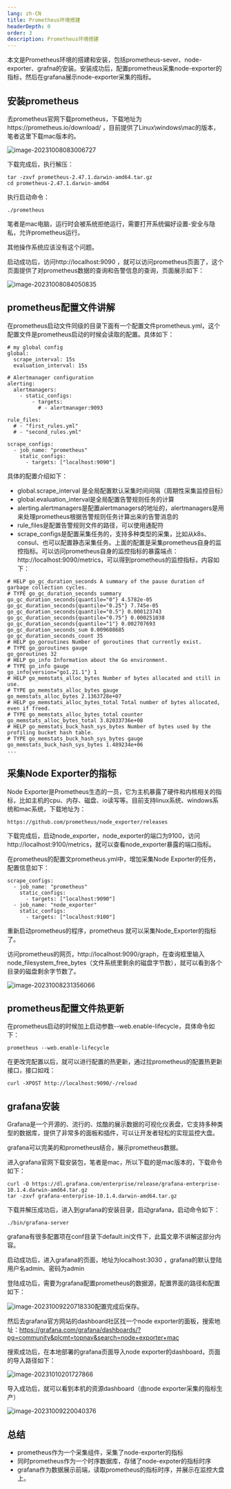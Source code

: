 ```yaml
---
lang: zh-CN
title: Prometheus环境搭建
headerDepth: 0
order: 3
description: Prometheus环境搭建
---
```


本文是Prometheus环境的搭建和安装，包括prometheus-sever、node-exporter、grafna的安装。安装成功后，配置prometheus采集node-exporter的指标，然后在grafana展示node-exporter采集的指标。

## 安装prometheus

去prometheus官网下载prometheus，下载地址为https://prometheus.io/download/ ，目前提供了Linux\windows\mac的版本，笔者这里下载mac版本的。

![image-20231008083006727](https://static.javajike.com/img/2023/10/8/image-20231008083006727.png)



下载完成后，执行解压：

```
tar -zxvf prometheus-2.47.1.darwin-amd64.tar.gz 
cd prometheus-2.47.1.darwin-amd64
```

执行启动命令：

```
./prometheus
```

笔者是mac电脑，运行时会被系统拒绝运行，需要打开系统偏好设置-安全与隐私，允许prometheus运行。

其他操作系统应该没有这个问题。

启动成功后，访问http://localhost:9090 ，就可以访问prometheus页面了，这个页面提供了对prometheus数据的查询和告警信息的查询，页面展示如下：

![image-20231008084050835](https://static.javajike.com/img/2023/10/8/image-20231008084050835.png)



## prometheus配置文件讲解

在prometheus启动文件同级的目录下面有一个配置文件prometheus.yml，这个配置文件是prometheus启动的时候会读取的配置。具体如下：

```
# my global config
global:
  scrape_interval: 15s   
  evaluation_interval: 15s 

# Alertmanager configuration
alerting:
  alertmanagers:
    - static_configs:
        - targets:
          # - alertmanager:9093

rule_files:
  # - "first_rules.yml"
  # - "second_rules.yml"

scrape_configs:
  - job_name: "prometheus"
    static_configs:
      - targets: ["localhost:9090"]

```

具体的配置介绍如下：

- global.scrape_interval 是全局配置默认采集时间间隔（周期性采集监控目标）
- global.evaluation_interval是全局配置告警规则任务的计算
- alerting.alertmanagers是配置alertmanagers的地址的，alertmanagers是用来处理prometheus根据告警规则任务计算出来的告警消息的
- rule_files是配置告警规则文件的路径，可以使用通配符
- scrape_configs是配置采集任务的，支持多种类型的采集，比如从k8s、consul、也可以配置静态采集任务。上面的配置是采集prometheus自身的监控指标。可以访问prometheus自身的监控指标的暴露端点：http://localhost:9090/metrics，可以得到prometheus的监控指标，内容如下：

```
# HELP go_gc_duration_seconds A summary of the pause duration of garbage collection cycles.
# TYPE go_gc_duration_seconds summary
go_gc_duration_seconds{quantile="0"} 4.5782e-05
go_gc_duration_seconds{quantile="0.25"} 7.745e-05
go_gc_duration_seconds{quantile="0.5"} 0.000123743
go_gc_duration_seconds{quantile="0.75"} 0.000251038
go_gc_duration_seconds{quantile="1"} 0.002707693
go_gc_duration_seconds_sum 0.009608685
go_gc_duration_seconds_count 35
# HELP go_goroutines Number of goroutines that currently exist.
# TYPE go_goroutines gauge
go_goroutines 32
# HELP go_info Information about the Go environment.
# TYPE go_info gauge
go_info{version="go1.21.1"} 1
# HELP go_memstats_alloc_bytes Number of bytes allocated and still in use.
# TYPE go_memstats_alloc_bytes gauge
go_memstats_alloc_bytes 2.1363728e+07
# HELP go_memstats_alloc_bytes_total Total number of bytes allocated, even if freed.
# TYPE go_memstats_alloc_bytes_total counter
go_memstats_alloc_bytes_total 3.82033736e+08
# HELP go_memstats_buck_hash_sys_bytes Number of bytes used by the profiling bucket hash table.
# TYPE go_memstats_buck_hash_sys_bytes gauge
go_memstats_buck_hash_sys_bytes 1.489234e+06
...
```



## 采集Node Exporter的指标

Node Exporter是Prometheus生态的一员，它为主机暴露了硬件和内核相关的指标，比如主机的cpu、内存、磁盘、io读写等。目前支持linux系统、windows系统和mac系统，下载地址为：

```
https://github.com/prometheus/node_exporter/releases
```

下载完成后，启动node_exporter，node_exporter的端口为9100，访问http://localhost:9100/metrics，就可以查看node_exporter暴露的端口指标。



在prometheus的配置文prometheus.yml中，增加采集Node Exporter的任务，配置信息如下：

```
scrape_configs:
  - job_name: "prometheus"
    static_configs:
      - targets: ["localhost:9090"]
  - job_name: "node_exporter"
    static_configs:
      - targets: ["localhost:9100"]
```

重新启动prometheus的程序，prometheus 就可以采集Node_Exporter的指标了。

访问prometheus的网页，http://localhost:9090/graph，在查询框里输入node_filesystem_free_bytes（文件系统里剩余的磁盘字节数），就可以看到各个目录的磁盘剩余字节数了。

![image-20231008231356066](https://static.javajike.com/img/2023/10/8/image-20231008231356066.png)



## prometheus配置文件热更新

在prometheus启动的时候加上启动参数--web.enable-lifecycle，具体命令如下：

```
prometheus --web.enable-lifecycle
```

在更改完配置以后，就可以进行配置的热更新，通过拉prometheus的配置热更新接口，接口如戏：

```
curl -XPOST http://localhost:9090/-/reload
```



## grafana安装

Grafana是一个开源的、流行的、炫酷的展示数据的可视化仪表盘，它支持多种类型的数据库，提供了非常多的面板和插件，可以让开发者轻松的实现监控大盘。

grafana可以完美的和prometheus结合，展示prometheus数据。

进入grafana官网下载安装包，笔者是mac，所以下载的是mac版本的，下载命令如下：

```
curl -O https://dl.grafana.com/enterprise/release/grafana-enterprise-10.1.4.darwin-amd64.tar.gz
tar -zxvf grafana-enterprise-10.1.4.darwin-amd64.tar.gz
```



下载并解压成功后，进入到grafana的安装目录，启动grafana，启动命令如下：

```
./bin/grafana-server
```

grafana有很多配置项在conf目录下default.ini文件下，此篇文章不讲解这部分内容。

启动成功后，进入grafana的页面，地址为localhost:3030 ，grafana的默认登陆用户名admin、密码为admin



登陆成功后，需要为grafana配置prometheus的数据源，配置界面的路径和配置如下：

![image-20231009220718330](https://static.javajike.com/img/2023/10/9/image-20231009220718330.png)配置完成后保存。

然后去grafana官方网站的dashboard社区找一个node exporter的面板，搜索地址：https://grafana.com/grafana/dashboards/?pg=community&plcmt=topnav&search=node+exporter+mac

搜索成功后，在本地部署的grafana页面导入node exporter的dashboard，页面的导入路径如下：



![image-20231010201727866](https://static.javajike.com/img/2023/10/10/image-20231010201727866.png)

导入成功后，就可以看到本机的资源dashboard（由node exporter采集的指标生产）

![image-20231009220040376](https://static.javajike.com/img/2023/10/9/image-20231009220040376.png)



## 总结

- prometheus作为一个采集组件，采集了node-exporter的指标
- 同时prometheus作为一个时序数据库，存储了node-expoter的指标时序
- grafana作为数据展示前端，读取prometheus的指标时序，并展示在监控大盘上。

<!-- @include: @article-footer.snippet.md -->